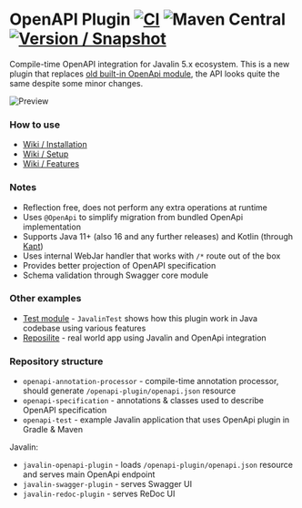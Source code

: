 # OpenAPI Plugin [![CI](https://github.com/javalin/javalin-openapi/actions/workflows/gradle.yml/badge.svg)](https://github.com/javalin/javalin-openapi/actions/workflows/gradle.yml) ![Maven Central](https://img.shields.io/maven-central/v/io.javalin.community.openapi/openapi-annotation-processor?label=Maven%20Central) [![Version / Snapshot](https://maven.reposilite.com/api/badge/latest/snapshots/io/javalin/community/openapi/javalin-openapi-plugin?color=A97BFF&name=Snapshot)](https://maven.reposilite.com/#/snapshots/io/javalin/community/openapi)
Compile-time OpenAPI integration for Javalin 5.x ecosystem.
This is a new plugin that replaces [old built-in OpenApi module](https://github.com/javalin/javalin/tree/javalin-4x/javalin-openapi), 
the API looks quite the same despite some minor changes.

![Preview](https://user-images.githubusercontent.com/4235722/122982162-d2344f80-d39a-11eb-9a93-e52b9b7b7b53.png)

### How to use

* [Wiki / Installation](https://github.com/javalin/javalin-openapi/wiki/1.-Installation)
* [Wiki / Setup](https://github.com/javalin/javalin-openapi/wiki/2.-Setup)
* [Wiki / Features](https://github.com/javalin/javalin-openapi/wiki/3.-Features)

### Notes
* Reflection free, does not perform any extra operations at runtime
* Uses `@OpenApi` to simplify migration from bundled OpenApi implementation
* Supports Java 11+ (also 16 and any further releases) and Kotlin (through [Kapt](https://kotlinlang.org/docs/kapt.html))
* Uses internal WebJar handler that works with `/*` route out of the box
* Provides better projection of OpenAPI specification
* Schema validation through Swagger core module

### Other examples
* [Test module](https://github.com/javalin/javalin-openapi/blob/main/examples/javalin-gradle-kotlin/src/main/java/io/javalin/openapi/plugin/test/JavalinTest.java) - `JavalinTest` shows how this plugin work in Java codebase using various features
* [Reposilite](https://github.com/dzikoysk/reposilite) - real world app using Javalin and OpenApi integration

### Repository structure
* `openapi-annotation-processor` - compile-time annotation processor, should generate `/openapi-plugin/openapi.json` resource
* `openapi-specification` - annotations & classes used to describe OpenAPI specification
* `openapi-test` - example Javalin application that uses OpenApi plugin in Gradle & Maven

Javalin:

* `javalin-openapi-plugin` - loads `/openapi-plugin/openapi.json` resource and serves main OpenApi endpoint
* `javalin-swagger-plugin` - serves Swagger UI
* `javalin-redoc-plugin` - serves ReDoc UI
